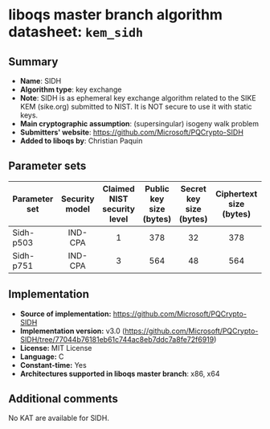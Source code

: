liboqs master branch algorithm datasheet: `kem_sidh`
====================================================

Summary
-------

- **Name**: SIDH
- **Algorithm type**: key exchange
- **Note**: SIDH is as ephemeral key exchange algorithm related to the SIKE KEM (sike.org) submitted to NIST. It is NOT secure to use it with static keys.
- **Main cryptographic assumption**: (supersingular) isogeny walk problem
- **Submitters' website**: https://github.com/Microsoft/PQCrypto-SIDH
- **Added to liboqs by**: Christian Paquin

Parameter sets
--------------

| Parameter set   | Security model | Claimed NIST security level | Public key size (bytes) | Secret key size (bytes) | Ciphertext size (bytes) | Shared secret size (bytes) |
|-----------------|:--------------:|:---------------------------:|:-----------------------:|:-----------------------:|:-----------------------:|:--------------------------:|
| Sidh-p503       |     IND-CPA    |              1              |            378          |             32          |            378          |            126             |
| Sidh-p751       |     IND-CPA    |              3              |            564          |             48          |            564          |            188             |

Implementation
--------------

- **Source of implementation:** https://github.com/Microsoft/PQCrypto-SIDH
- **Implementation version:** v3.0 (https://github.com/Microsoft/PQCrypto-SIDH/tree/77044b76181eb61c744ac8eb7ddc7a8fe72f6919)
- **License:** MIT License
- **Language:** C
- **Constant-time:** Yes
- **Architectures supported in liboqs master branch**: x86, x64

Additional comments
-------------------

No KAT are available for SIDH.
